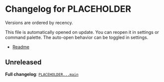 # Changelog for PLACEHOLDER

[readme]: https://github.com/polyipseity/obsidian-plugin-template/blob/main/README.md

Versions are ordered by recency.

This file is automatically opened on update. You can reopen it in settings or command palette. The auto-open behavior can be toggled in settings.

- [Readme]

## Unreleased

__Full changelog__: [`PLACEHOLDER...main`](https://github.com/polyipseity/obsidian-plugin-template/compare/PLACEHOLDER...main)
